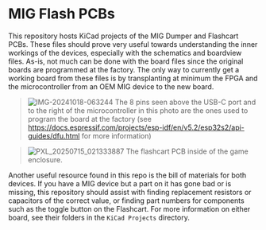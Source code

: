 # MIG Flash PCBs
This repository hosts KiCad projects of the MIG Dumper and Flashcart PCBs. These files should prove very useful towards understanding the inner workings of the devices, especially with the schematics and boardview files. As-is, not much can be done with the board files since the original boards are programmed at the factory. The only way to currently get a working board from these files is by transplanting at minimum the FPGA and the microcontroller from an OEM MIG device to the new board.

> ![IMG-20241018-063244](https://github.com/user-attachments/assets/9da3f7e0-b5c1-410c-b6fc-eb0e8665748b)
> The 8 pins seen above the USB-C port and to the right of the microcontroller in this photo are the ones used to program the board at the factory (see https://docs.espressif.com/projects/esp-idf/en/v5.2/esp32s2/api-guides/dfu.html for more information)

> ![PXL_20250715_021333887](https://github.com/user-attachments/assets/e6a34638-6de8-4230-8c75-d49f5e133ad6)
> The flashcart PCB inside of the game enclosure.

Another useful resource found in this repo is the bill of materials for both devices. If you have a MIG device but a part on it has gone bad or is missing, this repository should assist with finding replacement resistors or capacitors of the correct value, or finding part numbers for components such as the toggle button on the Flashcart. For more information on either board, see their folders in the `KiCad Projects` directory.